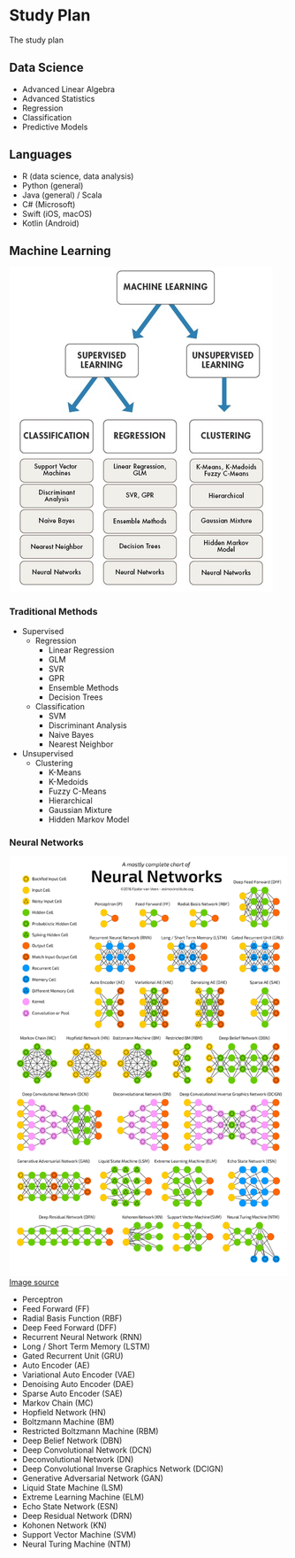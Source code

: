 # Study Plan

The study plan

## Data Science
- Advanced Linear Algebra
- Advanced Statistics
- Regression
- Classification
- Predictive Models
  
## Languages
- R (data science, data analysis)
- Python (general)
- Java (general) / Scala
- C# (Microsoft)
- Swift (iOS, macOS)
- Kotlin (Android)

## Machine Learning

![ML](ml-structure.jpeg)

### Traditional Methods
  - Supervised
    -  Regression
       - Linear Regression
       - GLM
       - SVR
       - GPR
       - Ensemble Methods
       - Decision Trees  
    -  Classification 
       - SVM
       - Discriminant Analysis
       - Naive Bayes
       - Nearest Neighbor  
  - Unsupervised
    - Clustering
      - K-Means
      - K-Medoids
      - Fuzzy C-Means
      - Hierarchical
      - Gaussian Mixture
      - Hidden Markov Model 

### Neural Networks
![NN](nn-types.png)
[Image source](https://towardsdatascience.com/the-mostly-complete-chart-of-neural-networks-explained-3fb6f2367464)

- Perceptron
- Feed Forward (FF)
- Radial Basis Function (RBF)
- Deep Feed Forward (DFF)
- Recurrent Neural Network (RNN)
- Long / Short Term Memory (LSTM)
- Gated Recurrent Unit (GRU)
- Auto Encoder (AE)
- Variational Auto Encoder (VAE)
- Denoising Auto Encoder (DAE)
- Sparse Auto Encoder (SAE)
- Markov Chain (MC)
- Hopfield Network (HN)
- Boltzmann Machine (BM)
- Restricted Boltzmann Machine (RBM)
- Deep Belief Network (DBN)
- Deep Convolutional Network (DCN)
- Deconvolutional Network (DN)
- Deep Convolutional Inverse Graphics Network (DCIGN)
- Generative Adversarial Network (GAN)
- Liquid State Machine (LSM)
- Extreme Learning Machine (ELM)
- Echo State Network (ESN)
- Deep Residual Network (DRN)
- Kohonen Network (KN)
- Support Vector Machine (SVM)
- Neural Turing Machine (NTM)